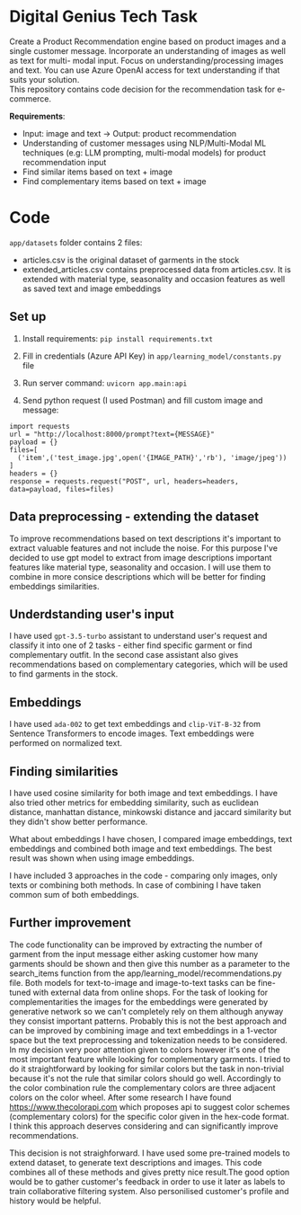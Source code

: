 # Digital Genius Tech Task
Create a Product Recommendation engine based on product images and a single customer message. Incorporate an understanding of images as well as text for multi- modal input. Focus on understanding/processing images and text. You can use Azure OpenAI access for text understanding if that suits your solution.  
This repository contains code decision for the recommendation task for e-commerce.

**Requirements**:

- Input: image and text → Output: product recommendation
- Understanding of customer messages using NLP/Multi-Modal ML techniques (e.g: LLM prompting, multi-modal models) for product recommendation input
- Find similar items based on text + image
- Find complementary items based on text + image


# Code

`app/datasets` folder contains 2 files: 
- articles.csv is the original dataset of garments in the stock
- extended_articles.csv contains preprocessed data from articles.csv. It is extended with material type, seasonality and occasion features as well as saved text and image embeddings

## Set up

1. Install requirements:
`pip install requirements.txt`

2. Fill in credentials (Azure API Key) in `app/learning_model/constants.py` file

3. Run server 
command: `uvicorn app.main:api`

5. Send python request (I used Postman) and fill custom image and message:
```
import requests
url = "http://localhost:8000/prompt?text={MESSAGE}"
payload = {}  
files=[
  ('item',('test_image.jpg',open('{IMAGE_PATH}','rb'), 'image/jpeg'))
]
headers = {}
response = requests.request("POST", url, headers=headers, data=payload, files=files)
```

## Data preprocessing - extending the dataset

To improve recommendations based on text descriptions it's important to extract valuable features and not include the noise.
For this purpose I've decided to use gpt model to extract from image descriptions important features like material type, seasonality and occasion.
I will use them to combine in more consice descriptions which will be better for finding embeddings similarities.

## Underdstanding user's input
I have used `gpt-3.5-turbo` assistant to understand user's request and classify it into one of 2 tasks - either find specific garment or find complementary outfit.
In the second case assistant also gives recommendations based on complementary categories, which will be used to find garments in the stock.

## Embeddings

I have used `ada-002` to get text embeddings and `clip-ViT-B-32` from Sentence Transformers to encode images.
Text embeddings were performed on normalized text.

## Finding similarities

I have used cosine similarity for both image and text embeddings. I have also tried other metrics for embedding similarity, such as euclidean distance, manhattan distance, minkowski distance and jaccard similarity but they didn't show better performance.

What about embeddings I have chosen, I compared image embeddings, text embeddings and combined both image and text embeddings. The best result was shown when using image embeddings.

I have included 3 approaches in the code - comparing only images, only texts or combining both methods. In case of combining I have taken common sum of both embeddings.

## Further improvement

The code functionality can be improved by extracting the number of garment from the input message either asking customer how many garments should be shown and then give this number as a parameter to the search_items function from the app/learning_model/recommendations.py file.
Both models for text-to-image and image-to-text tasks can be fine-tuned with external data from online shops.
For the task of looking for complementarities the images for the embeddings were generated by generative network so we can't completely rely on them although anyway they consist important patterns. Probably this is not the best approach and can be improved by combining image and text embeddings in a 1-vector space but the text preprocessing and tokenization needs to be considered.
In my decision very poor attention given to colors however it's one of the most important feature while looking for complementary garments. I tried to do it straightforward by looking for similar colors but the task in non-trivial because it's not the rule that similar colors should go well. Accordingly to the color combination rule the complementary colors are three adjacent colors on the color wheel. After some research I have found https://www.thecolorapi.com which proposes api to suggest color schemes (complementary colors) for the specific color given in the hex-code format. I think this approach deserves considering and can significantly improve recommendations.

This decision is not straighforward. I have used some pre-trained models to extend dataset, to generate text descriptions and images. This code combines all of these methods and gives pretty nice result.The good option would be to gather customer's feedback in order to use it later as labels to train collaborative filtering system. Also personilised customer's profile and history would be helpful.

